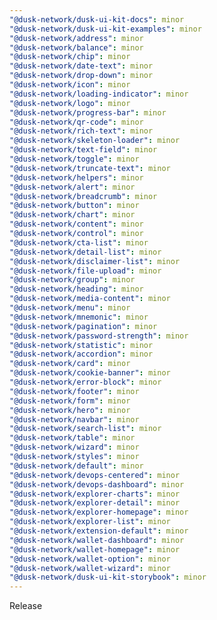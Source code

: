 ```yaml
---
"@dusk-network/dusk-ui-kit-docs": minor
"@dusk-network/dusk-ui-kit-examples": minor
"@dusk-network/address": minor
"@dusk-network/balance": minor
"@dusk-network/chip": minor
"@dusk-network/date-text": minor
"@dusk-network/drop-down": minor
"@dusk-network/icon": minor
"@dusk-network/loading-indicator": minor
"@dusk-network/logo": minor
"@dusk-network/progress-bar": minor
"@dusk-network/qr-code": minor
"@dusk-network/rich-text": minor
"@dusk-network/skeleton-loader": minor
"@dusk-network/text-field": minor
"@dusk-network/toggle": minor
"@dusk-network/truncate-text": minor
"@dusk-network/helpers": minor
"@dusk-network/alert": minor
"@dusk-network/breadcrumb": minor
"@dusk-network/button": minor
"@dusk-network/chart": minor
"@dusk-network/content": minor
"@dusk-network/control": minor
"@dusk-network/cta-list": minor
"@dusk-network/detail-list": minor
"@dusk-network/disclaimer-list": minor
"@dusk-network/file-upload": minor
"@dusk-network/group": minor
"@dusk-network/heading": minor
"@dusk-network/media-content": minor
"@dusk-network/menu": minor
"@dusk-network/mnemonic": minor
"@dusk-network/pagination": minor
"@dusk-network/password-strength": minor
"@dusk-network/statistic": minor
"@dusk-network/accordion": minor
"@dusk-network/card": minor
"@dusk-network/cookie-banner": minor
"@dusk-network/error-block": minor
"@dusk-network/footer": minor
"@dusk-network/form": minor
"@dusk-network/hero": minor
"@dusk-network/navbar": minor
"@dusk-network/search-list": minor
"@dusk-network/table": minor
"@dusk-network/wizard": minor
"@dusk-network/styles": minor
"@dusk-network/default": minor
"@dusk-network/devops-centered": minor
"@dusk-network/devops-dashboard": minor
"@dusk-network/explorer-charts": minor
"@dusk-network/explorer-detail": minor
"@dusk-network/explorer-homepage": minor
"@dusk-network/explorer-list": minor
"@dusk-network/extension-default": minor
"@dusk-network/wallet-dashboard": minor
"@dusk-network/wallet-homepage": minor
"@dusk-network/wallet-option": minor
"@dusk-network/wallet-wizard": minor
"@dusk-network/dusk-ui-kit-storybook": minor
---
```


Release
